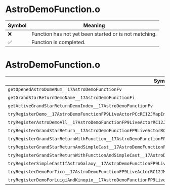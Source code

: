 # AstroDemoFunction.o
| Symbol | Meaning 
| ------------- | ------------- 
| :x: | Function has not yet been started or is not matching. 
| :white_check_mark: | Function is completed. 


# AstroDemoFunction.o
| Symbol | Decompiled? |
| ------------- | ------------- |
| `getOpenedAstroDomeNum__17AstroDemoFunctionFv` | :x: |
| `getGrandStarReturnDemoName__17AstroDemoFunctionFi` | :x: |
| `getActiveGrandStarReturnDemoIndex__17AstroDemoFunctionFv` | :x: |
| `tryRegisterDemo__17AstroDemoFunctionFP9LiveActorPCcRC12JMapInfoIter` | :x: |
| `tryRegisterAstroDemoAll__17AstroDemoFunctionFP9LiveActorRC12JMapInfoIter` | :x: |
| `tryRegisterGrandStarReturn__17AstroDemoFunctionFP9LiveActorRC12JMapInfoIter` | :x: |
| `tryRegisterGrandStarReturnWithFunction__17AstroDemoFunctionFP9LiveActorRC12JMapInfoIterRCQ22MR11FunctorBase` | :x: |
| `tryRegisterGrandStarReturnAndSimpleCast__17AstroDemoFunctionFP9LiveActorRC12JMapInfoIter` | :x: |
| `tryRegisterGrandStarReturnWithFunctionAndSimpleCast__17AstroDemoFunctionFP9LiveActorRC12JMapInfoIterRCQ22MR11FunctorBase` | :x: |
| `tryRegisterSimpleCastIfAstroGalaxy__17AstroDemoFunctionFP9LiveActor` | :x: |
| `tryRegisterDemoForTico__17AstroDemoFunctionFP9LiveActorRC12JMapInfoIter` | :x: |
| `tryRegisterDemoForLuigiAndKinopio__17AstroDemoFunctionFP9LiveActorRC12JMapInfoIter` | :x: |
